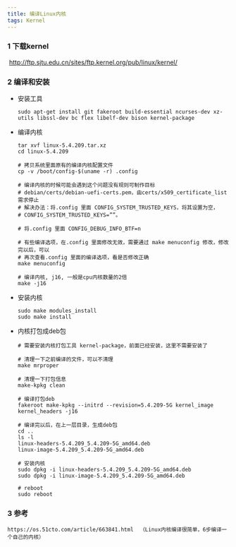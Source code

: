 ```yaml
---
title: 编译Linux内核
tags: Kernel
---
```


### 1  下载kernel

​		http://ftp.sjtu.edu.cn/sites/ftp.kernel.org/pub/linux/kernel/

### 2  编译和安装

- 安装工具

  ```shell
  sudo apt-get install git fakeroot build-essential ncurses-dev xz-utils libssl-dev bc flex libelf-dev bison kernel-package
  ```

- 编译内核

  ```shell
  tar xvf linux-5.4.209.tar.xz
  cd linux-5.4.209
  
  # 拷贝系统里面原有的编译内核配置文件
  cp -v /boot/config-$(uname -r) .config
  
  # 编译内核的时候可能会遇到这个问题没有规则可制作目标
  # debian/certs/debian-uefi-certs.pem，由certs/x509_certificate_list需求停止
  # 解决办法：将.config 里面 CONFIG_SYSTEM_TRUSTED_KEYS，将其设置为空，
  # CONFIG_SYSTEM_TRUSTED_KEYS=””。
  
  # 将.config 里面 CONFIG_DEBUG_INFO_BTF=n
  
  # 有些编译选项，在.config 里面修改无效，需要通过 make menuconfig 修改，修改完以后，可以
  # 再次查看.config 里面的编译选项，看是否修改正确
  make menuconfig
  
  # 编译内核, j16, 一般是cpu内核数量的2倍
  make -j16
  ```

- 安装内核

  ```shell
  sudo make modules_install
  sudo make install
  ```

- 内核打包成deb包

  ```shell
  # 需要安装内核打包工具 kernel-package，前面已经安装，这里不需要安装了
  
  # 清理一下之前编译的文件，可以不清理
  make mrproper
  
  # 清理一下打包信息
  make-kpkg clean
  
  # 编译打包deb
  fakeroot make-kpkg --initrd --revision=5.4.209-5G kernel_image kernel_headers -j16
  
  # 编译完以后，在上一层目录，生成deb包
  cd ..
  ls -l 
  linux-headers-5.4.209_5.4.209-5G_amd64.deb
  linux-image-5.4.209_5.4.209-5G_amd64.deb
  
  # 安装内核
  sudo dpkg -i linux-headers-5.4.209_5.4.209-5G_amd64.deb
  sudo dpkg -i linux-image-5.4.209_5.4.209-5G_amd64.deb
  
  # reboot
  sudo reboot
  ```

### 3  参考
    https://os.51cto.com/article/663841.html  （Linux内核编译很简单，6步编译一个自己的内核）

  

